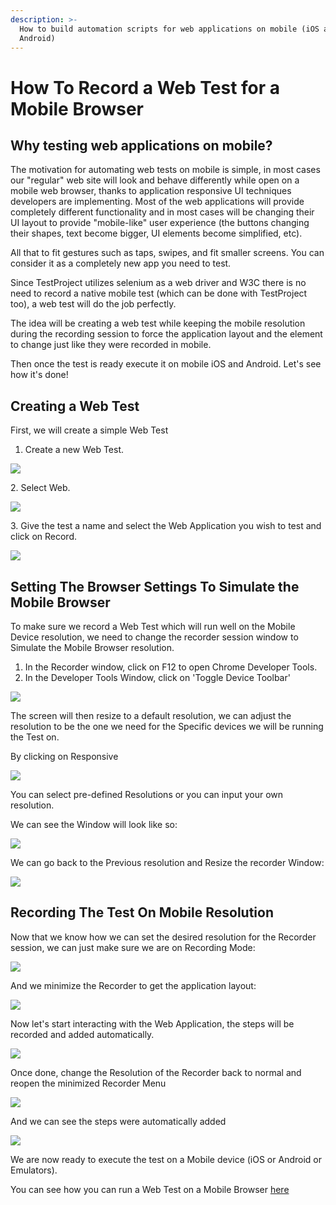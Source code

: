 ```yaml
---
description: >-
  How to build automation scripts for web applications on mobile (iOS and
  Android)
---
```


# How To Record a Web Test for a Mobile Browser

## Why testing web applications on mobile?

The motivation for automating web tests on mobile is simple, in most cases our "regular" web site will look and behave differently while open on a mobile web browser, thanks to application responsive UI techniques developers are implementing. Most of the web applications will provide completely different functionality and in most cases will be changing their UI layout to provide "mobile-like" user experience (the buttons changing their shapes, text become bigger,  UI elements become simplified, etc).

&#x20;All that to fit gestures such as taps, swipes, and fit smaller screens. You can consider it as a completely new app you need to test.

Since TestProject utilizes selenium as a web driver and W3C there is no need to record a native mobile test (which can be done with TestProject too), a web test will do the job perfectly.

The idea will be creating a web test while keeping the mobile resolution during the recording session to force the application layout and the element to change just like they were recorded in mobile.

Then once the test is ready execute it on mobile iOS and Android. Let's see how it's done!&#x20;

## Creating a Web Test

First, we will create a simple Web Test &#x20;

1. Create a new Web Test.



![](<../.gitbook/assets/image (245).png>)

2\. Select Web.

![](<../.gitbook/assets/image (251).png>)

3\. Give the test a name and select the Web Application you wish to test and click on Record.

![](<../.gitbook/assets/image (253).png>)

## Setting The Browser Settings To Simulate the Mobile Browser

To make sure we record a Web Test which will run well on the Mobile Device resolution, we need to change the recorder session window to Simulate the Mobile Browser resolution.

1. In the Recorder window, click on F12 to open Chrome Developer Tools.
2. In the Developer Tools Window, click on 'Toggle Device Toolbar'

![](<../.gitbook/assets/image (246).png>)

The screen will then resize to a default resolution, we can adjust the resolution to be the one we need for the Specific devices we will be running the Test on.

By clicking on Responsive

![](<../.gitbook/assets/image (247).png>)

You can select pre-defined Resolutions or you can input your own resolution.

We can see the Window will look like so:

![](<../.gitbook/assets/image (252).png>)



We can go back to the Previous resolution and Resize the recorder Window:

![](<../.gitbook/assets/image (250).png>)

## Recording The Test On Mobile Resolution

Now that we know how we can set the desired resolution for the Recorder session, we can just make sure we are on Recording Mode:

![](<../.gitbook/assets/image (248).png>)

And we minimize the Recorder to get the application layout:

![](<../.gitbook/assets/image (242).png>)



Now let's start interacting with the Web Application, the steps will be recorded and added automatically.

![](<../.gitbook/assets/image (243).png>)

Once done, change the Resolution of the Recorder back to normal and reopen the minimized Recorder Menu



![](<../.gitbook/assets/image (254).png>)

And we can see the steps were automatically added

![](<../.gitbook/assets/image (249).png>)

We are now ready to execute the test on a Mobile device (iOS or Android or Emulators).

You can see how you can run a Web Test on a Mobile Browser [here](https://docs.testproject.io/tips-and-tricks/running-a-web-test-on-a-mobile-device)



